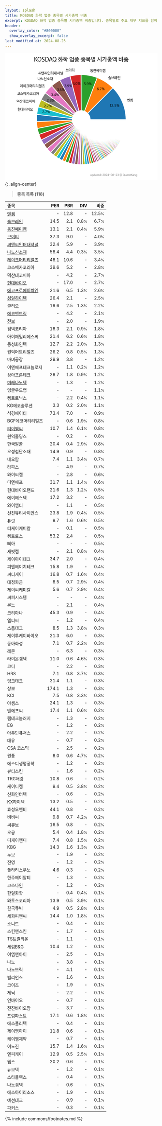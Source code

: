```yaml
---
layout: splash
title: KOSDAQ 화학 업종 종목별 시가총액 비중
excerpt: KOSDAQ 화학 업종 종목별 시가총액 비중입니다. 종목별로 주요 재무 지표를 함께 표시합니다.
header:
  overlay_color: "#800000"
  show_overlay_excerpt: false
last_modified_at: 2024-08-23
---
```



![KOSDAQ 화학 업종 종목별 시가총액 비중](/stats/sector/images/kosdaq_업종_화학_종목.png){: .align-center}


> **종목 목록 (118)**<a id="list"></a>

| **종목** | **PER** | **PBR** | **DIV** | **비중** |
| :------- | ------: | ------: | ------: | -------: |
| [엔켐](/348370/) | - | 12.8 | - | 12.5<small>%</small> |
| [솔브레인](/357780/) | 14.5 | 2.1 | 0.8<small>%</small> | 6.7<small>%</small> |
| [동진쎄미켐](/005290/) | 13.1 | 2.1 | 0.4<small>%</small> | 5.9<small>%</small> |
| [브이티](/018290/) | 37.3 | 9.0 | - | 4.0<small>%</small> |
| [씨앤씨인터내셔널](/352480/) | 32.4 | 5.9 | - | 3.9<small>%</small> |
| [나노신소재](/121600/) | 58.4 | 4.4 | 0.3<small>%</small> | 3.5<small>%</small> |
| [레이크머티리얼즈](/281740/) | 48.1 | 10.6 | - | 3.4<small>%</small> |
| 코스메카코리아 | 39.6 | 5.2 | - | 2.8<small>%</small> |
| 덕산테코피아 | - | 4.2 | - | 2.7<small>%</small> |
| [현대바이오](/048410/) | - | 17.0 | - | 2.7<small>%</small> |
| [에코프로에이치엔](/383310/) | 21.6 | 6.5 | 1.3<small>%</small> | 2.6<small>%</small> |
| [성일하이텍](/365340/) | 26.4 | 2.1 | - | 2.5<small>%</small> |
| 클리오 | 19.6 | 2.5 | 1.3<small>%</small> | 2.2<small>%</small> |
| [에코앤드림](/101360/) | - | 4.2 | - | 2.1<small>%</small> |
| [천보](/278280/) | - | 2.0 | - | 1.9<small>%</small> |
| 펌텍코리아 | 18.3 | 2.1 | 0.9<small>%</small> | 1.8<small>%</small> |
| 아이패밀리에스씨 | 21.4 | 6.2 | 0.6<small>%</small> | 1.8<small>%</small> |
| 동성화인텍 | 12.7 | 2.2 | 2.0<small>%</small> | 1.3<small>%</small> |
| 원익머트리얼즈 | 26.2 | 0.8 | 0.5<small>%</small> | 1.3<small>%</small> |
| 마녀공장 | 29.9 | 3.8 | - | 1.2<small>%</small> |
| 이엔에프테크놀로지 | - | 1.1 | 0.2<small>%</small> | 1.2<small>%</small> |
| 상아프론테크 | 28.7 | 1.8 | 0.9<small>%</small> | 1.2<small>%</small> |
| [미래나노텍](/095500/) | - | 1.3 | - | 1.2<small>%</small> |
| 잉글우드랩 | - | - | - | 1.1<small>%</small> |
| 켐트로닉스 | - | 2.2 | 0.4<small>%</small> | 1.1<small>%</small> |
| KG에코솔루션 | 3.3 | 0.2 | 2.0<small>%</small> | 1.1<small>%</small> |
| 석경에이티 | 73.4 | 7.0 | - | 0.9<small>%</small> |
| BGF에코머티리얼즈 | - | 0.6 | 1.9<small>%</small> | 0.8<small>%</small> |
| [티이엠씨](/425040/) | 10.7 | 1.4 | 6.1<small>%</small> | 0.8<small>%</small> |
| 원익홀딩스 | - | 0.2 | - | 0.8<small>%</small> |
| 한국알콜 | 20.4 | 0.4 | 2.9<small>%</small> | 0.8<small>%</small> |
| 오성첨단소재 | 14.9 | 0.9 | - | 0.8<small>%</small> |
| 네오팜 | 7.4 | 1.1 | 3.4<small>%</small> | 0.7<small>%</small> |
| 라파스 | - | 4.9 | - | 0.7<small>%</small> |
| 와이씨켐 | - | 2.8 | - | 0.6<small>%</small> |
| 디엔에프 | 31.7 | 1.1 | 1.4<small>%</small> | 0.6<small>%</small> |
| 현대바이오랜드 | 21.6 | 1.3 | 1.2<small>%</small> | 0.5<small>%</small> |
| 에이에스텍 | 17.2 | 3.2 | - | 0.5<small>%</small> |
| 와이엠티 | - | 1.1 | - | 0.5<small>%</small> |
| 선진뷰티사이언스 | 23.8 | 1.9 | 0.4<small>%</small> | 0.5<small>%</small> |
| 퓨릿 | 9.7 | 1.6 | 0.6<small>%</small> | 0.5<small>%</small> |
| 티케이케미칼 | - | 0.1 | - | 0.5<small>%</small> |
| 켐트로스 | 53.2 | 2.4 | - | 0.5<small>%</small> |
| 삐아 | - | - | - | 0.5<small>%</small> |
| 새빗켐 | - | 2.1 | 0.8<small>%</small> | 0.4<small>%</small> |
| 제이아이테크 | 34.7 | 2.0 | - | 0.4<small>%</small> |
| 피엔에이치테크 | 15.8 | 1.9 | - | 0.4<small>%</small> |
| 씨티케이 | 16.8 | 0.7 | 1.6<small>%</small> | 0.4<small>%</small> |
| 대정화금 | 8.5 | 0.7 | 2.9<small>%</small> | 0.4<small>%</small> |
| 제이씨케미칼 | 5.6 | 0.7 | 2.9<small>%</small> | 0.4<small>%</small> |
| 씨피시스템 | - | - | - | 0.4<small>%</small> |
| 본느 | - | 2.1 | - | 0.4<small>%</small> |
| 코리아나 | 45.3 | 0.9 | - | 0.4<small>%</small> |
| 엘티씨 | - | 1.2 | - | 0.4<small>%</small> |
| 스톰테크 | 8.5 | 1.3 | 3.8<small>%</small> | 0.3<small>%</small> |
| 제이투케이바이오 | 21.3 | 6.0 | - | 0.3<small>%</small> |
| 동아화성 | 7.1 | 0.7 | 2.2<small>%</small> | 0.3<small>%</small> |
| 레몬 | - | 6.3 | - | 0.3<small>%</small> |
| 라이온켐텍 | 11.0 | 0.6 | 4.6<small>%</small> | 0.3<small>%</small> |
| 코디 | - | 2.2 | - | 0.3<small>%</small> |
| HRS | 7.1 | 0.8 | 3.7<small>%</small> | 0.3<small>%</small> |
| 잉크테크 | 21.4 | 1.1 | - | 0.3<small>%</small> |
| 상보 | 174.1 | 1.3 | - | 0.3<small>%</small> |
| KCI | 7.5 | 0.8 | 3.3<small>%</small> | 0.3<small>%</small> |
| 아셈스 | 24.1 | 1.3 | - | 0.3<small>%</small> |
| 엔에프씨 | 17.4 | 1.1 | 0.6<small>%</small> | 0.2<small>%</small> |
| 램테크놀러지 | - | 1.3 | - | 0.2<small>%</small> |
| EG | - | 1.2 | - | 0.2<small>%</small> |
| 아우딘퓨쳐스 | - | 2.2 | - | 0.2<small>%</small> |
| 대유 | - | 0.7 | - | 0.2<small>%</small> |
| CSA 코스믹 | - | 2.5 | - | 0.2<small>%</small> |
| 원풍 | 8.0 | 0.6 | 4.7<small>%</small> | 0.2<small>%</small> |
| 에스디생명공학 | - | 1.2 | - | 0.2<small>%</small> |
| 뷰티스킨 | - | 1.6 | - | 0.2<small>%</small> |
| TKG애강 | 10.8 | 0.6 | - | 0.2<small>%</small> |
| 케이디켐 | 9.4 | 0.5 | 3.8<small>%</small> | 0.2<small>%</small> |
| 신화인터텍 | - | 0.6 | - | 0.2<small>%</small> |
| KX하이텍 | 13.2 | 0.5 | - | 0.2<small>%</small> |
| 효성오앤비 | 44.1 | 0.8 | - | 0.2<small>%</small> |
| 비비씨 | 9.8 | 0.7 | 4.2<small>%</small> | 0.2<small>%</small> |
| 씨큐브 | 16.5 | 0.8 | - | 0.2<small>%</small> |
| 오공 | 5.4 | 0.4 | 1.8<small>%</small> | 0.2<small>%</small> |
| 디케이앤디 | 7.4 | 0.8 | 1.5<small>%</small> | 0.2<small>%</small> |
| KBG | 14.3 | 1.6 | 1.3<small>%</small> | 0.2<small>%</small> |
| 누보 | - | 1.9 | - | 0.2<small>%</small> |
| 진영 | - | 1.2 | - | 0.2<small>%</small> |
| 폴라리스우노 | 4.6 | 0.3 | - | 0.2<small>%</small> |
| 한주에이알티 | - | 1.3 | - | 0.2<small>%</small> |
| 코스나인 | - | 1.2 | - | 0.2<small>%</small> |
| 한일화학 | - | 0.4 | 0.4<small>%</small> | 0.1<small>%</small> |
| 와토스코리아 | 13.9 | 0.5 | 3.9<small>%</small> | 0.1<small>%</small> |
| 한국큐빅 | 4.9 | 0.5 | 2.8<small>%</small> | 0.1<small>%</small> |
| 세화피앤씨 | 14.4 | 1.0 | 1.8<small>%</small> | 0.1<small>%</small> |
| 소니드 | - | 0.4 | - | 0.1<small>%</small> |
| 스킨앤스킨 | - | 1.7 | - | 0.1<small>%</small> |
| TS트릴리온 | - | 1.1 | - | 0.1<small>%</small> |
| 세림B&G | 10.4 | 1.2 | - | 0.1<small>%</small> |
| 이엠앤아이 | - | 2.5 | - | 0.1<small>%</small> |
| 나노 | - | 3.8 | - | 0.1<small>%</small> |
| 나노브릭 | - | 4.1 | - | 0.1<small>%</small> |
| 빌리언스 | - | 1.6 | - | 0.1<small>%</small> |
| 코이즈 | - | 1.9 | - | 0.1<small>%</small> |
| 제닉 | - | 2.2 | - | 0.1<small>%</small> |
| 인바이오 | - | 0.7 | - | 0.1<small>%</small> |
| 전진바이오팜 | - | 3.7 | - | 0.1<small>%</small> |
| 프럼파스트 | 17.1 | 0.6 | 1.8<small>%</small> | 0.1<small>%</small> |
| 에스폴리텍 | - | 0.4 | - | 0.1<small>%</small> |
| 제이엠아이 | 11.8 | 0.6 | - | 0.1<small>%</small> |
| 케이엠제약 | - | 0.7 | - | 0.1<small>%</small> |
| 이노진 | 15.7 | 1.4 | 1.6<small>%</small> | 0.1<small>%</small> |
| 엔피케이 | 12.9 | 0.5 | 2.5<small>%</small> | 0.1<small>%</small> |
| 웹스 | 20.2 | 0.6 | - | 0.1<small>%</small> |
| 뉴보텍 | - | 1.2 | - | 0.1<small>%</small> |
| 스타플렉스 | - | 0.4 | - | 0.1<small>%</small> |
| 나노캠텍 | - | 0.6 | - | 0.1<small>%</small> |
| 에스아이리소스 | - | 1.9 | - | 0.1<small>%</small> |
| 예선테크 | - | 0.9 | - | 0.1<small>%</small> |
| 파커스 | - | 0.3 | - | 0.1<small>%</small> |

{% include commons/footnotes.md %}